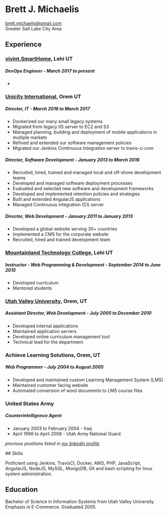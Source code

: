 # Brett J. Michaelis

brett.michaelis@gmail.com  
Greater Salt Lake City Area  

## Experience 

### [vivint.SmartHome][], Lehi UT

##### DevOps Engineer - March 2017 to present
- 

### [Unicity International][], Orem UT

##### Director, IT - March 2016 to March 2017
- Dockerized our many small legacy systems
- Migrated from legacy IIS server to EC2 and S3
- Managed planning, building and deployment of mobile applications in multiple markets
- Refined and extended our software management policies
- Migrated our Jenkins Continuous Integration server to travis-ci.com

##### Director, Software Development - January 2013 to March 2016
- Recruited, hired, trained and managed local and off-shore development teams
- Developed and managed software deployment processes
- Evaluated and selected new software and development frameworks
- Developed and implemented retention policies and strategies
- Built and extended AngularJS applications
- Managed Continuous integration (CI) server

##### Director, Web Development - January 2011 to January 2013
- Developed a global website serving 30+ countries
- Implemented a CMS for the corporate website
- Recruited, hired and trained development team
  <div style="page-break-after: always;"></div>

### [Mountainland Technology College][], Lehi UT

##### Instructor - Web Programming & Development - September 2014 to June 2015
- Developed curriculum
- Mentored students
  
### [Utah Valley University][], Orem, UT

##### Assistant Director, Web Development - July 2005 to December 2010
- Developed internal applications
- Maintained application servers 
- Developed online curriculum management tool
- Technical lead for the department

### Achieve Learning Solutions, Orem, UT

##### Web Programmer - July 2004 to August 2005
- Developed and maintained custom Learning Management System (LMS)
- Maintained customer facing website
- Automated conversion of word documents to LMS course files

### United States Army

##### Counterintelligence Agent 
- January 2003 to February 2004 - Iraq
- April 1998 to April 2006 - Utah Army National Guard


*previous positions listed in [my linkedin profile][]*

   <div style="page-break-after: always;"></div>
## Skills

Proficient using Jenkins, TravisCI, Docker, AWS, PHP, JavaScript, AngularJS, NodeJS, MySQL, MongoDB, Git and bash scripting for linux system administration.

## Education

Bachelor of Science in Information Systems from Utah Valley University.
Emphasis in E-Commerce. Graduated 2005.

  [vivint.SmartHome]: https://www.vivint.com/
  [Unicity International]: http://www.unicity.com
  [my linkedin profile]: https://www.linkedin.com/in/brettmichaelis  
  [Utah Valley University]: http://www.uvu.edu/wds
  [Mountainland Technology College]: https://mtec.edu/programs/web-programming-development/
